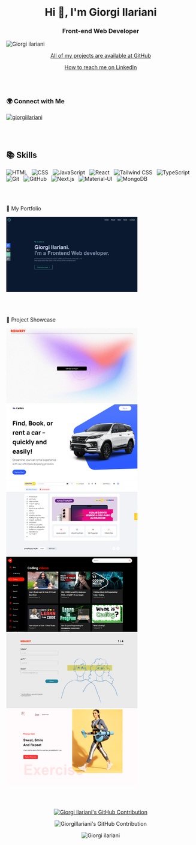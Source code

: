 <h1 align="center">Hi 👋, I'm Giorgi Ilariani</h1>
<h3 align="center">Front-end Web Developer</h3>


<p align="left"> 
  <img src="https://komarev.com/ghpvc/?username=GiorgiIariani&label=Profile%20views&color=3f5427&style=plastic" alt="Giorgi ilariani" /> 
</p>

<p align="center">
  <a href="https://github.com/GiorgiIlariani?tab=repositories">All of my projects are available at GitHub</a>
</p>

<p align="center">
  <a href="https://www.linkedin.com/in/giorgi-ilariani-69869a260/">How to reach me on LinkedIn</a>
</p>

<br/><br/>

<h3 align="left">🌍 Connect with Me</h3>
<p align="left">
  <a href="https://www.linkedin.com/in/giorgi-ilariani-69869a260/" target="blank">
    <img align="center" src="https://raw.githubusercontent.com/rahuldkjain/github-profile-readme-generator/master/src/images/icons/Social/linked-in-alt.svg" alt="giorgiilariani" height="30" width="40" /> 
  </a>
</p>

<br/><br/>

## 📚 Skills

<p align="left">
  <img src="https://img.shields.io/badge/HTML-%23E34F26.svg?style=flat&logo=html5&logoColor=white" alt="HTML" /> &nbsp;
  <img src="https://img.shields.io/badge/CSS-%231572B6.svg?style=flat&logo=css3&logoColor=white" alt="CSS" /> &nbsp;
  <img src="https://img.shields.io/badge/JavaScript-%23F7DF1E.svg?style=flat&logo=javascript&logoColor=black" alt="JavaScript" /> &nbsp;
  <img src="https://img.shields.io/badge/React-%2361DAFB.svg?style=flat&logo=react&logoColor=white" alt="React" /> &nbsp;
  <img src="https://img.shields.io/badge/Tailwind_CSS-%2338B2AC.svg?style=flat&logo=tailwind-css&logoColor=white" alt="Tailwind CSS" /> &nbsp;
  <img src="https://img.shields.io/badge/TypeScript-%23007ACC.svg?style=flat&logo=typescript&logoColor=white" alt="TypeScript" /> &nbsp;
  <img src="https://img.shields.io/badge/Git-%23F05032.svg?style=flat&logo=git&logoColor=white" alt="Git" /> &nbsp;
  <img src="https://img.shields.io/badge/GitHub-%23181717.svg?style=flat&logo=github&logoColor=white" alt="GitHub" /> &nbsp;
  <img src="https://img.shields.io/badge/Next.js-%23000000.svg?style=flat&logo=nextdotjs&logoColor=white" alt="Next.js" /> &nbsp;
  <img src="https://img.shields.io/badge/Material--UI-%230081CB.svg?style=flat&logo=material-ui&logoColor=white" alt="Material-UI" /> &nbsp;
  <img src="https://img.shields.io/badge/MongoDB-%2347A248.svg?style=flat&logo=mongodb&logoColor=white" alt="MongoDB" />
</p>

<br/><br/>

🚀 My Portfolio

<a href="https://portfolio-sigma-rosy-36.vercel.app/">
  <img src="/personal-portfolio.png"  alt="personal-portfolio" width="350px" height="200px" />
</a>

<br/><br/>

📂 Project Showcase
  
 <p align="left">
  <a href="https://cv-creator-xi.vercel.app/">
    <img src="/Cv_Creator.png" alt="cv-creator" width="350px" height="200px" />
  </a>
   <a href="https://carhub-alpha.vercel.app/">
    <img src="/carhub.png" alt="carhub" width="350px" height="200px" />
  </a>
   <a href="https://mymarket-iota.vercel.app/">
    <img src="/mymarket.png" alt="mymarket" width="350px" height="200px" />
  </a>
   <a href="https://youtube-clone-psi-sandy.vercel.app/">
    <img src="/youtube_clone.png" alt="youtube clone" width="350px" height="200px" />
  </a>
   <a href="https://covid-questionary.vercel.app/">
    <img src="/Covid_questionary.png" alt="covid questionary" width="350px" height="200px" />
  </a>
   <a href="https://gym-exercises-self.vercel.app/">
    <img src="/gym_exercises.png" alt="gym exercises" width="350px" height="200px" />
  </a>
</p>

<br/><br/> <!-- Add these lines to create more space -->

<p align="center">   
  <a href="https://github.com/nikanoza"> 
    <img src="https://github-profile-summary-cards.vercel.app/api/cards/profile-details?username=GiorgiIlariani&theme=radical" alt="Giorgi ilariani's GitHub Contribution"/>     </a>
</p>

<p align="center">   
  <img src="https://github-readme-stats.vercel.app/api/top-langs/?username=GiorgiIlariani" alt="GiorgiIlariani's GitHub Contribution"/>
</p>

<p align="center">
  <img src="https://github-readme-streak-stats.herokuapp.com/?user=GiorgiIlariani&" alt="Giorgi ilariani" />
</p>

